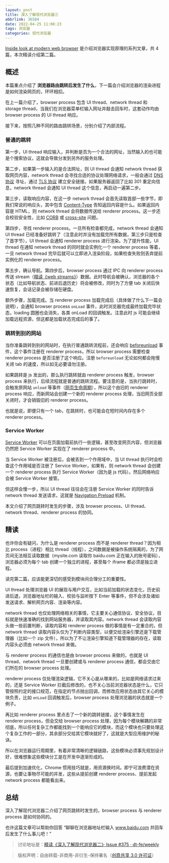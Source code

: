 ```yaml
---
layout: post
title: 深入了解现代浏览器三
abbrlink: 36584
date: 2022-04-25 11:08:23
tags: 浏览器
categories: 现代浏览器
---
```


[Inside look at modern web browser](https://developers.google.com/web/updates/2018/09/inside-browser-part2) 是介绍浏览器实现原理的系列文章，共 4 篇，本次精读介绍第二篇。

## 概述

本篇重点介绍了 **浏览器路由跳转后发生了什么**，下一篇会介绍浏览器的渲染进程是如何渲染网页的，环环相扣。

在上一篇介绍了，browser process 包含 UI thread、network thread 和 storage thread，当我们在浏览器菜单栏输入网址并敲击回车时，这套动作均由 browser process 的 UI thread 响应。

接下来，按照几种不同的路由跳转场景，分别介绍了内部流程。

### 普通的跳转

第一步，UI thread 响应输入，并判断是否为一个合法的网址，当然输入的也可能是个搜索协议，这就会导致分发到另外的服务处理。

第二步，如果第一步输入的是合法网址，则 UI thread 会通知 network thread 获取网页内容，network thread 会寻找合适的协议处理网络请求，一般会通过 [DNS 协议](https://en.wikipedia.org/wiki/Domain_Name_System) 寻址，通过 [TLS 协议](https://en.wikipedia.org/wiki/Transport_Layer_Security) 建立安全链接。如果服务器返回了比如 301 重定向信息，network thread 会通知 UI thread 这个信息，再启动一遍第二步。

第三步，读取响应内容，在这一步 network thread 会首先读取首部一些字节，即我们常说的响应头，其中包含 [Content-Type](https://developer.mozilla.org/en-US/docs/Web/HTTP/Basics_of_HTTP/MIME_types) 告知返回内容是什么。如果返回内容是 HTML，则 network thread 会将数据传送给 renderer process。这一步还会校验安全性，比如 [CORB](https://www.chromium.org/Home/chromium-security/corb-for-developers) 或 [cross-site](https://en.wikipedia.org/wiki/Cross-site_scripting) 问题。

第四步，寻找 renderer process。一旦所有检查都完成，network thread 会通知 UI thread 已经准备好跳转了（注意此时并没有加载完所有数据，第三步只是检查了首字节），UI thread 会通知 renderer process 进行渲染。为了提升性能，UI thread 在通知 network thread 的同时就会实例化一个 renderer process 等着，一旦 network thread 完毕后就可以立即进入渲染阶段，如果检查失败则丢弃提前实例化的 renderer process。

第五步，确认导航。第四步后，browser process 通过 IPC 向 renderer process 传送 stream（[精读《web streams》](https://github.com/ascoders/weekly/blob/master/%E5%89%8D%E6%B2%BF%E6%8A%80%E6%9C%AF/214.%E7%B2%BE%E8%AF%BB%E3%80%8Aweb%20streams%E3%80%8B.md)）数据。此时导航会被确认，浏览器的各个状态（比如导航状态、前进后退历史）将会被修改，同时为了方便 tab 关闭后快速恢复，会话记录会被存储在硬盘。

额外步骤，加载完成。当 renderer process 加载完成后（具体做了什么下一篇会说明），会通知 browser process `onLoad` 事件，此时浏览器完成最终加载完毕状态，loading 圆圈也会消失，各类 onLoad 的回调触发。注意此时 js 可能会继续加载远程资源，但这都是加载状态完成后的事了。

### 跳转到别的网站

当你准备跳转到别的网站时，在执行普通跳转流程前，还会响应 [beforeunload](https://developer.mozilla.org/en-US/docs/Web/API/Window/beforeunload_event) 事件，这个事件注册在 renderer process，所以 browser process 需要检查 renderer process 是否注册了这个响应。注册 `beforeunload` 无论如何都会拖慢关闭 tab 的速度，所以如无必要请勿注册。

如果跳转是 js 发出的，那么执行跳转就由 renderer process 触发，browser process 来执行，后续流程就是普通的跳转流程。要注意的是，当执行跳转时，会触发原网站 `unload` 等事件（[网页生命周期](https://developers.google.com/web/updates/2018/07/page-lifecycle-api#overview_of_page_lifecycle_states_and_events)），所以这个由旧的 renderer process 响应，而新网站会创建一个新的 renderer process 处理，当旧网页全部关闭时，才会销毁旧的 renderer process。

也就是说，即便只有一个 tab，在跳转时，也可能会在短时间内存在多个 renderer process。

### Service Worker

[Service Worker](https://developers.google.com/web/fundamentals/primers/service-workers) 可以在页面加载前执行一些逻辑，甚至改变网页内容，但浏览器仍然把 Service Worker 实现在了 renderer process 中。

当 Service Worker 被注册后，会被丢到一个作用域中，当 UI thread 执行时会检查这个作用域是否注册了 Service Worker，如果有，则 network thread 会创建一个 renderer process 执行 Service Worker（因为是 js 代码）。然后网络响应会被 Service Worker 接管。

但这样会慢一步，所以 UI thread 往往会在注册 Service Worker 的同时告诉 network thread 发送请求，这就是 [Navigation Preload](https://developers.google.com/web/updates/2017/02/navigation-preload) 机制。

本文介绍了网页跳转时发生的步骤，涉及 browser process、UI thread、network thread、renderer process 的协同。

## 精读

也许你会有疑问，为什么是 renderer process 而不是 renderer thread？因为相比 process（进程）相比 thread（线程），之间数据是被操作系统隔离的，为了网页间无法相互读取数据（mysite.com 读取你 baidu.com 正在输入的账号密码），浏览器必须为每个 tab 创建一个独立的进程，甚至每个 iframe 都必须是独立进程。

读完第二篇，应该能更深切的感受到模块间合理分工的重要性。

UI thread 处理浏览器 UI 的展现与用户交互，比如当前加载的状态变化，历史前进后退，浏览器地址栏的输入、校验与监听按下 Enter 等事件，但不会涉及诸如发送请求、解析网页内容、渲染等内容。

network thread 也仅处理网络相关的事情，它主要关心通信协议、安全协议，目标就是快速准确的找到网站服务器，并读取其内容。network thread 会读取内容头做一些前置判断，读取内容和 renderer process 做的事情是有一定重合的，但 network thread 读取内容头仅为了判断内容类型，以便交给渲染引擎还是下载管理器（比如一个 zip 文件），所以为了不让渲染引擎知道下载管理器的存在，读取内容头必须由 network thread 来做。

与 renderer process 的通信也是由 browser process 来做的，也就是 UI thread、network thread 一旦要创建或与 renderer process 通信，都会交由它们所在的 browser process 处理。

renderer process 仅处理渲染逻辑，它不关心是从哪来的，比如是网络请求过来的，还是 Service Worker 拦截后修改的，也不关心当前浏览器状态是什么，它只管按照约定的接口规范，在指定的节点抛出回调，而修改应用状态由其它关心的模块负责，比如 `onLoad` 回调触发后，browser process 处理浏览器的状态就是一个例子。

再比如 renderer process 里点击了一个新的跳转链接，这个事情发生在 renderer process，但会交给 browser process 处理，因为每个模块解耦的非常彻底，所以任何复杂工作都能找到一个能响应它的模块，而这个模块也只要处理这个复杂工作的一部分，其余部分交给其它模块就好了，这就是大型应用维护的秘诀。

所以在浏览器运行周期里，有着非常清晰的逻辑链路，这些模块必须事先规划设计好，很难想象这些模块分工是在开发中逐渐形成的。

最后提到加速优化，Chrome 惯用技巧就是，用资源换时间。即宁可浪费潜在资源，也要让事物尽可能的并发，这些从提前创建 renderer process、提前发起 network process 都能看出来。

## 总结

深入了解现代浏览器二介绍了网页跳转时发生的，browser process 与 renderer process 是如何协同的。

也许这篇文章可以帮助你回答 “聊聊在浏览器地址栏输入 www.baidu.com 并回车后发生了什么事儿吧！”

> 讨论地址是：[精读《深入了解现代浏览器二》· Issue #375 · dt-fe/weekly](https://github.com/dt-fe/weekly/issues/375)

> 版权声明：自由转载-非商用-非衍生-保持署名（[创意共享 3.0 许可证](https://creativecommons.org/licenses/by-nc-nd/3.0/deed.zh)）